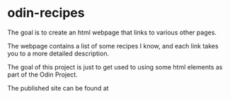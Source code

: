 # odin-recipes

The goal is to create an html webpage that links to various other pages.

The webpage contains a list of some recipes I know, and each link takes you to a more detailed description.

The goal of this project is just to get used to using some html elements as part of the Odin Project.

The published site can be found at 